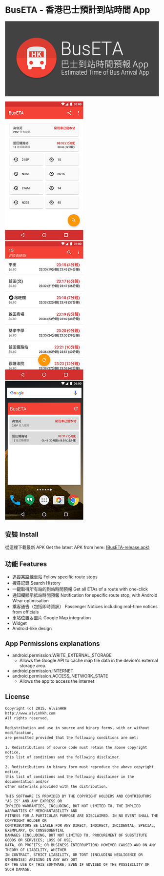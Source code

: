 # BusETA - 香港巴士預計到站時間 App

[![Banner](/images/banner.png?raw=true "BusETA (http://buseta.alvinhkh.com)")](http://bit.ly/hkbuseta)

![Screenshot - Home Page](/images/screenshot_home.png?raw=true "BusETA - Home Page")
![Screenshot - Route Stop Page with ETAs](/images/screenshot_route.png?raw=true "BusETA - Route Stop Page with ETAs")
![Screenshot - Widget](/images/screenshot_widget.png?raw=true "BusETA - Widget")


## 安裝 Install
從這裡下載最新 APK 
Get the latest APK from here: 
[(BusETA-release.apk)](http://bit.ly/buseta-release) 

## 功能 Features
+ 追蹤某路線車站 Follow specific route stops
+ 搜尋記錄 Search History
+ 一鍵取得所有站的到站時間預報 Get all ETAs of a route with one-click
+ 通知欄顯示抵站時間預報 Notification for specific route stop, with Android Wear optimisation
+ 乘客通告（包括即時資訊） Passenger Notices including real-time notices from officials 
+ 車站位置＆圖片 Google Map integration
+ Widget
+ Android-like design


## App Permissions explanations
* android.permission.WRITE_EXTERNAL_STORAGE
  * Allows the Google API to cache map tile data in the device's external storage area.
* android.permission.INTERNET
* android.permission.ACCESS_NETWORK_STATE
  * Allows the app to access the internet


## License
	Copyright (c) 2015, AlvinHKH
	http://www.alvinhkh.com
	All rights reserved.

	Redistribution and use in source and binary forms, with or without modification, 
	are permitted provided that the following conditions are met:

	1. Redistributions of source code must retain the above copyright notice, 
	this list of conditions and the following disclaimer.
	
	2. Redistributions in binary form must reproduce the above copyright notice, 
	this list of conditions and the following disclaimer in the documentation and/or 
	other materials provided with the distribution.
	
	THIS SOFTWARE IS PROVIDED BY THE COPYRIGHT HOLDERS AND CONTRIBUTORS "AS IS" AND ANY EXPRESS OR 
	IMPLIED WARRANTIES, INCLUDING, BUT NOT LIMITED TO, THE IMPLIED WARRANTIES OF MERCHANTABILITY AND 
	FITNESS FOR A PARTICULAR PURPOSE ARE DISCLAIMED. IN NO EVENT SHALL THE COPYRIGHT HOLDER OR 
	CONTRIBUTORS BE LIABLE FOR ANY DIRECT, INDIRECT, INCIDENTAL, SPECIAL, EXEMPLARY, OR CONSEQUENTIAL 
	DAMAGES (INCLUDING, BUT NOT LIMITED TO, PROCUREMENT OF SUBSTITUTE GOODS OR SERVICES; LOSS OF USE, 
	DATA, OR PROFITS; OR BUSINESS INTERRUPTION) HOWEVER CAUSED AND ON ANY THEORY OF LIABILITY, WHETHER 
	IN CONTRACT, STRICT LIABILITY, OR TORT (INCLUDING NEGLIGENCE OR OTHERWISE) ARISING IN ANY WAY OUT 
	OF THE USE OF THIS SOFTWARE, EVEN IF ADVISED OF THE POSSIBILITY OF SUCH DAMAGE.